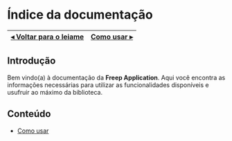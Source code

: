 # Índice da documentação

[◂ Voltar para o leiame](leiame.md) | [Como usar ▸](01-como-usar.md)
-- | --

## Introdução

Bem vindo(a) à documentação da **Freep Application**. Aqui você encontra as informações necessárias para utilizar as funcionalidades disponíveis e usufruir ao máximo da biblioteca.

## Conteúdo

- [Como usar](01-como-usar.md)
